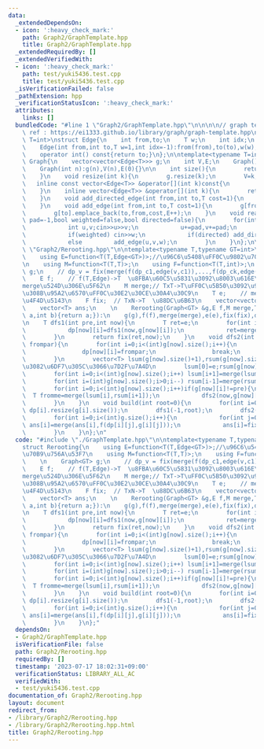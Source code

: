```yaml
---
data:
  _extendedDependsOn:
  - icon: ':heavy_check_mark:'
    path: Graph2/GraphTemplate.hpp
    title: Graph2/GraphTemplate.hpp
  _extendedRequiredBy: []
  _extendedVerifiedWith:
  - icon: ':heavy_check_mark:'
    path: test/yuki5436.test.cpp
    title: test/yuki5436.test.cpp
  _isVerificationFailed: false
  _pathExtension: hpp
  _verificationStatusIcon: ':heavy_check_mark:'
  attributes:
    links: []
  bundledCode: "#line 1 \"Graph2/GraphTemplate.hpp\"\n\n\n\n// graph template\n//\
    \ ref : https://ei1333.github.io/library/graph/graph-template.hpp\ntemplate<typename\
    \ T=int>\nstruct Edge{\n    int from,to;\n    T w;\n    int idx;\n    Edge()=default;\n\
    \    Edge(int from,int to,T w=1,int idx=-1):from(from),to(to),w(w),idx(idx){}\n\
    \    operator int() const{return to;}\n};\n\ntemplate<typename T=int>\nstruct\
    \ Graph{\n    vector<vector<Edge<T>>> g;\n    int V,E;\n    Graph()=default;\n\
    \    Graph(int n):g(n),V(n),E(0){}\n\n    int size(){\n        return (int)g.size();\n\
    \    }\n    void resize(int k){\n        g.resize(k);\n        V=k;\n    }\n \
    \   inline const vector<Edge<T>> &operator[](int k)const{\n        return (g.at(k));\n\
    \    }\n    inline vector<Edge<T>> &operator[](int k){\n        return (g.at(k));\n\
    \    }\n    void add_directed_edge(int from,int to,T cost=1){\n        g[from].emplace_back(from,to,cost,E++);\n\
    \    }\n    void add_edge(int from,int to,T cost=1){\n        g[from].emplace_back(from,to,cost,E);\n\
    \        g[to].emplace_back(to,from,cost,E++);\n    }\n    void read(int m,int\
    \ pad=-1,bool weighted=false,bool directed=false){\n        for(int i=0;i<m;i++){\n\
    \            int u,v;cin>>u>>v;\n            u+=pad,v+=pad;\n            T w=T(1);\n\
    \            if(weighted) cin>>w;\n            if(directed) add_directed_edge(u,v,w);\n\
    \            else         add_edge(u,v,w);\n        }\n    }\n};\n\n\n#line 2\
    \ \"Graph2/Rerooting.hpp\"\n\ntemplate<typename T,typename GT=int>\nstruct Rerooting{\n\
    \    using E=function<T(T,Edge<GT>)>;//\u96C6\u5408\uFF0C\u9802\u70B9\u756A\u53F7\
    \n    using M=function<T(T,T)>;\n    using F=function<T(T,int)>;\n    \n    Graph<GT>\
    \ g;\n    // dp_v = fix(merge(f(dp_c1,edge(v,c1)),...,f(dp_ck,edge(v,ck))),v)\n\
    \    E f;    // f(T,Edge)->T  \u8FBA\u60C5\u5831\u3092\u8003\u616E\u3057\uFF0C\
    merge\u524D\u306E\u5F62\n    M merge;// TxT->T\uFF0C\u5B50\u3092\u96C6\u7D04\u3059\
    \u308B\u95A2\u6570\uFF0C\u30E2\u30CE\u30A4\u30C9\n    T e;    // merge\u306E\u5358\
    \u4F4D\u5143\n    F fix;  // TxN->T  \u88DC\u6B63\n    vector<vector<T>> dp;\n\
    \    vector<T> ans;\n    \n    Rerooting(Graph<GT> &g,E f,M merge,T e,F fix=[](T\
    \ a,int b){return a;}):\n    g(g),f(f),merge(merge),e(e),fix(fix),dp(g.size()),ans(g.size(),e){}\n\
    \n    T dfs1(int pre,int now){\n        T ret=e;\n        for(int i=0;i<(int)g[now].size();i++)if(g[now][i]!=pre){\n\
    \            dp[now][i]=dfs1(now,g[now][i]);\n            ret=merge(ret,f(dp[now][i],g[now][i]));\n\
    \        }\n        return fix(ret,now);\n    }\n    void dfs2(int pre,int now,T\
    \ frompar){\n        for(int i=0;i<(int)g[now].size();i++){\n            if(g[now][i]==pre){\n\
    \                dp[now][i]=frompar;\n                break;\n            }\n\
    \        }\n        vector<T> lsum(g[now].size()+1),rsum(g[now].size()+1);//\u89AA\
    \u3082\u6DF7\u305C\u3066\u7D2F\u7A4D\n        lsum[0]=e;rsum[g[now].size()]=e;\n\
    \        for(int i=0;i<(int)g[now].size();i++) lsum[i+1]=merge(lsum[i],f(dp[now][i],g[now][i]));\n\
    \        for(int i=(int)g[now].size();i>0;i--) rsum[i-1]=merge(rsum[i],f(dp[now][i-1],g[now][i-1]));\n\
    \        for(int i=0;i<(int)g[now].size();i++)if(g[now][i]!=pre){\n          \
    \  T fromme=merge(lsum[i],rsum[i+1]);\n            dfs2(now,g[now][i],fix(fromme,now));\n\
    \        }\n    }\n    void build(int root=0){\n        for(int i=0;i<(int)g.size();i++)\
    \ dp[i].resize(g[i].size());\n        dfs1(-1,root);\n        dfs2(-1,root,e);\n\
    \        for(int i=0;i<(int)g.size();i++){\n            for(int j=0;j<(int)g[i].size();j++)\
    \ ans[i]=merge(ans[i],f(dp[i][j],g[i][j]));\n            ans[i]=fix(ans[i],i);\n\
    \        }\n    }\n};\n"
  code: "#include \"./GraphTemplate.hpp\"\n\ntemplate<typename T,typename GT=int>\n\
    struct Rerooting{\n    using E=function<T(T,Edge<GT>)>;//\u96C6\u5408\uFF0C\u9802\
    \u70B9\u756A\u53F7\n    using M=function<T(T,T)>;\n    using F=function<T(T,int)>;\n\
    \    \n    Graph<GT> g;\n    // dp_v = fix(merge(f(dp_c1,edge(v,c1)),...,f(dp_ck,edge(v,ck))),v)\n\
    \    E f;    // f(T,Edge)->T  \u8FBA\u60C5\u5831\u3092\u8003\u616E\u3057\uFF0C\
    merge\u524D\u306E\u5F62\n    M merge;// TxT->T\uFF0C\u5B50\u3092\u96C6\u7D04\u3059\
    \u308B\u95A2\u6570\uFF0C\u30E2\u30CE\u30A4\u30C9\n    T e;    // merge\u306E\u5358\
    \u4F4D\u5143\n    F fix;  // TxN->T  \u88DC\u6B63\n    vector<vector<T>> dp;\n\
    \    vector<T> ans;\n    \n    Rerooting(Graph<GT> &g,E f,M merge,T e,F fix=[](T\
    \ a,int b){return a;}):\n    g(g),f(f),merge(merge),e(e),fix(fix),dp(g.size()),ans(g.size(),e){}\n\
    \n    T dfs1(int pre,int now){\n        T ret=e;\n        for(int i=0;i<(int)g[now].size();i++)if(g[now][i]!=pre){\n\
    \            dp[now][i]=dfs1(now,g[now][i]);\n            ret=merge(ret,f(dp[now][i],g[now][i]));\n\
    \        }\n        return fix(ret,now);\n    }\n    void dfs2(int pre,int now,T\
    \ frompar){\n        for(int i=0;i<(int)g[now].size();i++){\n            if(g[now][i]==pre){\n\
    \                dp[now][i]=frompar;\n                break;\n            }\n\
    \        }\n        vector<T> lsum(g[now].size()+1),rsum(g[now].size()+1);//\u89AA\
    \u3082\u6DF7\u305C\u3066\u7D2F\u7A4D\n        lsum[0]=e;rsum[g[now].size()]=e;\n\
    \        for(int i=0;i<(int)g[now].size();i++) lsum[i+1]=merge(lsum[i],f(dp[now][i],g[now][i]));\n\
    \        for(int i=(int)g[now].size();i>0;i--) rsum[i-1]=merge(rsum[i],f(dp[now][i-1],g[now][i-1]));\n\
    \        for(int i=0;i<(int)g[now].size();i++)if(g[now][i]!=pre){\n          \
    \  T fromme=merge(lsum[i],rsum[i+1]);\n            dfs2(now,g[now][i],fix(fromme,now));\n\
    \        }\n    }\n    void build(int root=0){\n        for(int i=0;i<(int)g.size();i++)\
    \ dp[i].resize(g[i].size());\n        dfs1(-1,root);\n        dfs2(-1,root,e);\n\
    \        for(int i=0;i<(int)g.size();i++){\n            for(int j=0;j<(int)g[i].size();j++)\
    \ ans[i]=merge(ans[i],f(dp[i][j],g[i][j]));\n            ans[i]=fix(ans[i],i);\n\
    \        }\n    }\n};"
  dependsOn:
  - Graph2/GraphTemplate.hpp
  isVerificationFile: false
  path: Graph2/Rerooting.hpp
  requiredBy: []
  timestamp: '2023-07-17 18:02:31+09:00'
  verificationStatus: LIBRARY_ALL_AC
  verifiedWith:
  - test/yuki5436.test.cpp
documentation_of: Graph2/Rerooting.hpp
layout: document
redirect_from:
- /library/Graph2/Rerooting.hpp
- /library/Graph2/Rerooting.hpp.html
title: Graph2/Rerooting.hpp
---
```

